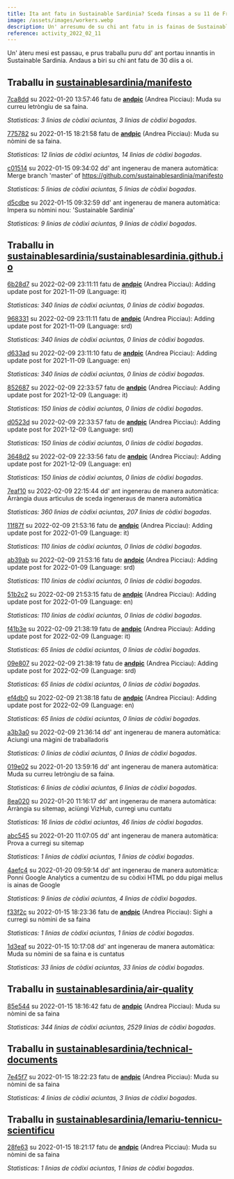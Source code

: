 ```yaml
---
title: Ita ant fatu in Sustainable Sardinia? Sceda finsas a su 11 de Friàrgiu 2022
image: /assets/images/workers.webp
description: Un' arresumu de su chi ant fatu in is fainas de Sustainable Sardinia in su mesi passau.
reference: activity_2022_02_11
---
```


Un' àteru mesi est passau, e prus traballu puru dd' ant portau innantis in Sustainable Sardinia. Andaus a biri su chi ant fatu de 30 diis a oi.

## Traballu in [sustainablesardinia/manifesto](https://github.com/sustainablesardinia/manifesto)

[7ca8dd](https://github.com/sustainablesardinia/manifesto/commit/7ca8ddbb3de18bfa65e0fd856bbc4cb96a0e2c27) su 2022-01-20 13:57:46 fatu de **[andpic](https://github.com/andpic)** (Andrea Picciau): Muda su curreu letròngiu de sa faina.

_Statìsticas: 3 lìnias de còdixi aciuntas, 3 lìnias de còdixi bogadas_.

[775782](https://github.com/sustainablesardinia/manifesto/commit/775782e6b7243979e6f60c1a641a3769b6e33805) su 2022-01-15 18:21:58 fatu de **[andpic](https://github.com/andpic)** (Andrea Picciau): Muda su nòmini de sa faina.

_Statìsticas: 12 lìnias de còdixi aciuntas, 14 lìnias de còdixi bogadas_.

[c01514](https://github.com/sustainablesardinia/manifesto/commit/c01514537916eeb8eea8158cac99fd82808a86d0) su 2022-01-15 09:34:02 dd' ant ingenerau de manera automàtica: Merge branch 'master' of https://github.com/sustainablesardinia/manifesto

_Statìsticas: 5 lìnias de còdixi aciuntas, 5 lìnias de còdixi bogadas_.

[d5cdbe](https://github.com/sustainablesardinia/manifesto/commit/d5cdbe6a9eaecab8223c41baa9ada7bb6e2bd3e2) su 2022-01-15 09:32:59 dd' ant ingenerau de manera automàtica: Impera su nòmini nou: 'Sustainable Sardinia'

_Statìsticas: 9 lìnias de còdixi aciuntas, 9 lìnias de còdixi bogadas_.

## Traballu in [sustainablesardinia/sustainablesardinia.github.io](https://github.com/sustainablesardinia/sustainablesardinia.github.io)

[6b28d7](https://github.com/sustainablesardinia/sustainablesardinia.github.io/commit/6b28d7a95782e41a6c64729aba11c7f1395bfb0b) su 2022-02-09 23:11:11 fatu de **[andpic](https://github.com/andpic)** (Andrea Picciau): Adding update post for 2021-11-09 (Language: it)

_Statìsticas: 340 lìnias de còdixi aciuntas, 0 lìnias de còdixi bogadas_.

[968331](https://github.com/sustainablesardinia/sustainablesardinia.github.io/commit/968331347177315da8103bf8c0f9eb52a3435b4c) su 2022-02-09 23:11:11 fatu de **[andpic](https://github.com/andpic)** (Andrea Picciau): Adding update post for 2021-11-09 (Language: srd)

_Statìsticas: 340 lìnias de còdixi aciuntas, 0 lìnias de còdixi bogadas_.

[d633ad](https://github.com/sustainablesardinia/sustainablesardinia.github.io/commit/d633ad03b94e2d2daaa914a6cf4765de60ac8ce1) su 2022-02-09 23:11:10 fatu de **[andpic](https://github.com/andpic)** (Andrea Picciau): Adding update post for 2021-11-09 (Language: en)

_Statìsticas: 340 lìnias de còdixi aciuntas, 0 lìnias de còdixi bogadas_.

[852687](https://github.com/sustainablesardinia/sustainablesardinia.github.io/commit/85268736916552bce563dd68b3ed0859c7f48134) su 2022-02-09 22:33:57 fatu de **[andpic](https://github.com/andpic)** (Andrea Picciau): Adding update post for 2021-12-09 (Language: it)

_Statìsticas: 150 lìnias de còdixi aciuntas, 0 lìnias de còdixi bogadas_.

[d0523d](https://github.com/sustainablesardinia/sustainablesardinia.github.io/commit/d0523df515dff0099e681ce4a7b28a25cfa2c9cc) su 2022-02-09 22:33:57 fatu de **[andpic](https://github.com/andpic)** (Andrea Picciau): Adding update post for 2021-12-09 (Language: srd)

_Statìsticas: 150 lìnias de còdixi aciuntas, 0 lìnias de còdixi bogadas_.

[3648d2](https://github.com/sustainablesardinia/sustainablesardinia.github.io/commit/3648d20a2f5a39c1bb6f66c9be594cbc538922f5) su 2022-02-09 22:33:56 fatu de **[andpic](https://github.com/andpic)** (Andrea Picciau): Adding update post for 2021-12-09 (Language: en)

_Statìsticas: 150 lìnias de còdixi aciuntas, 0 lìnias de còdixi bogadas_.

[7eaf10](https://github.com/sustainablesardinia/sustainablesardinia.github.io/commit/7eaf10d0aa113f58f27d3a70153711dcfa5729a1) su 2022-02-09 22:15:44 dd' ant ingenerau de manera automàtica: Arràngia duus artìculus de sceda ingeneraus de manera automàtica

_Statìsticas: 360 lìnias de còdixi aciuntas, 207 lìnias de còdixi bogadas_.

[11f87f](https://github.com/sustainablesardinia/sustainablesardinia.github.io/commit/11f87fce28e434698bf43984491ed357283fbf4d) su 2022-02-09 21:53:16 fatu de **[andpic](https://github.com/andpic)** (Andrea Picciau): Adding update post for 2022-01-09 (Language: it)

_Statìsticas: 110 lìnias de còdixi aciuntas, 0 lìnias de còdixi bogadas_.

[ab39ab](https://github.com/sustainablesardinia/sustainablesardinia.github.io/commit/ab39abe8275fd27450c827c01c87177c0c0cb728) su 2022-02-09 21:53:16 fatu de **[andpic](https://github.com/andpic)** (Andrea Picciau): Adding update post for 2022-01-09 (Language: srd)

_Statìsticas: 110 lìnias de còdixi aciuntas, 0 lìnias de còdixi bogadas_.

[51b2c2](https://github.com/sustainablesardinia/sustainablesardinia.github.io/commit/51b2c29459b32b86a659df9fb2af646742c43347) su 2022-02-09 21:53:15 fatu de **[andpic](https://github.com/andpic)** (Andrea Picciau): Adding update post for 2022-01-09 (Language: en)

_Statìsticas: 110 lìnias de còdixi aciuntas, 0 lìnias de còdixi bogadas_.

[f41b3e](https://github.com/sustainablesardinia/sustainablesardinia.github.io/commit/f41b3ed707e9c90a0d705e9a6853f5aba58a0d42) su 2022-02-09 21:38:19 fatu de **[andpic](https://github.com/andpic)** (Andrea Picciau): Adding update post for 2022-02-09 (Language: it)

_Statìsticas: 65 lìnias de còdixi aciuntas, 0 lìnias de còdixi bogadas_.

[09e807](https://github.com/sustainablesardinia/sustainablesardinia.github.io/commit/09e807b5858a222ac866130c020130a19ae8bf43) su 2022-02-09 21:38:19 fatu de **[andpic](https://github.com/andpic)** (Andrea Picciau): Adding update post for 2022-02-09 (Language: srd)

_Statìsticas: 65 lìnias de còdixi aciuntas, 0 lìnias de còdixi bogadas_.

[ef4db0](https://github.com/sustainablesardinia/sustainablesardinia.github.io/commit/ef4db07a0637ce4d01124a8ba33008331853275f) su 2022-02-09 21:38:18 fatu de **[andpic](https://github.com/andpic)** (Andrea Picciau): Adding update post for 2022-02-09 (Language: en)

_Statìsticas: 65 lìnias de còdixi aciuntas, 0 lìnias de còdixi bogadas_.

[a3b3a0](https://github.com/sustainablesardinia/sustainablesardinia.github.io/commit/a3b3a0aa165dc8ba825b92dccfcd1d680dd8442e) su 2022-02-09 21:36:14 dd' ant ingenerau de manera automàtica: Aciungi una màgini de traballadoris

_Statìsticas: 0 lìnias de còdixi aciuntas, 0 lìnias de còdixi bogadas_.

[019e02](https://github.com/sustainablesardinia/sustainablesardinia.github.io/commit/019e02918a810c6f0077128e9bbbd1c9c80b691c) su 2022-01-20 13:59:16 dd' ant ingenerau de manera automàtica: Muda su curreu letròngiu de sa faina.

_Statìsticas: 6 lìnias de còdixi aciuntas, 6 lìnias de còdixi bogadas_.

[8ea020](https://github.com/sustainablesardinia/sustainablesardinia.github.io/commit/8ea020ef15ab3b6789549710ba8ce6fcaa18a345) su 2022-01-20 11:16:17 dd' ant ingenerau de manera automàtica: Arràngia su sitemap, aciùngi VizHub, curregi unu cuntatu

_Statìsticas: 16 lìnias de còdixi aciuntas, 46 lìnias de còdixi bogadas_.

[abc545](https://github.com/sustainablesardinia/sustainablesardinia.github.io/commit/abc545e3aad31909024465936398cf9be4a9bb37) su 2022-01-20 11:07:05 dd' ant ingenerau de manera automàtica: Prova a curregi su sitemap

_Statìsticas: 1 lìnias de còdixi aciuntas, 1 lìnias de còdixi bogadas_.

[4aefc4](https://github.com/sustainablesardinia/sustainablesardinia.github.io/commit/4aefc4d1226b46d584b4c0235a23ee42727c6024) su 2022-01-20 09:59:14 dd' ant ingenerau de manera automàtica: Ponni Google Analytics a cumentzu de su còdixi HTML po ddu pigai mellus is ainas de Google

_Statìsticas: 9 lìnias de còdixi aciuntas, 4 lìnias de còdixi bogadas_.

[f33f2c](https://github.com/sustainablesardinia/sustainablesardinia.github.io/commit/f33f2c5b706c917843d6b7ac8de12408311b736c) su 2022-01-15 18:23:36 fatu de **[andpic](https://github.com/andpic)** (Andrea Picciau): Sighi a curregi su nòmini de sa faina

_Statìsticas: 1 lìnias de còdixi aciuntas, 1 lìnias de còdixi bogadas_.

[1d3eaf](https://github.com/sustainablesardinia/sustainablesardinia.github.io/commit/1d3eaf5ef3bf05b459337df292ba8647d59a8a8d) su 2022-01-15 10:17:08 dd' ant ingenerau de manera automàtica: Muda su nòmini de sa faina e is cuntatus

_Statìsticas: 33 lìnias de còdixi aciuntas, 33 lìnias de còdixi bogadas_.

## Traballu in [sustainablesardinia/air-quality](https://github.com/sustainablesardinia/air-quality)

[85e544](https://github.com/sustainablesardinia/air-quality/commit/85e54404404ee3f35c9a6d6145077eecb4e3b4cf) su 2022-01-15 18:16:42 fatu de **[andpic](https://github.com/andpic)** (Andrea Picciau): Muda su nòmini de sa faina

_Statìsticas: 344 lìnias de còdixi aciuntas, 2529 lìnias de còdixi bogadas_.

## Traballu in [sustainablesardinia/technical-documents](https://github.com/sustainablesardinia/technical-documents)

[7e45f7](https://github.com/sustainablesardinia/technical-documents/commit/7e45f72c6c5c30111fb267a9a0436681c96bdc44) su 2022-01-15 18:22:23 fatu de **[andpic](https://github.com/andpic)** (Andrea Picciau): Muda su nòmini de sa faina

_Statìsticas: 4 lìnias de còdixi aciuntas, 3 lìnias de còdixi bogadas_.

## Traballu in [sustainablesardinia/lemariu-tennicu-scientificu](https://github.com/sustainablesardinia/lemariu-tennicu-scientificu)

[28fe63](https://github.com/sustainablesardinia/lemariu-tennicu-scientificu/commit/28fe6317b26fd4aa5c275c7fa30926de59b09f57) su 2022-01-15 18:21:17 fatu de **[andpic](https://github.com/andpic)** (Andrea Picciau): Muda su nòmini de sa faina

_Statìsticas: 1 lìnias de còdixi aciuntas, 1 lìnias de còdixi bogadas_.

